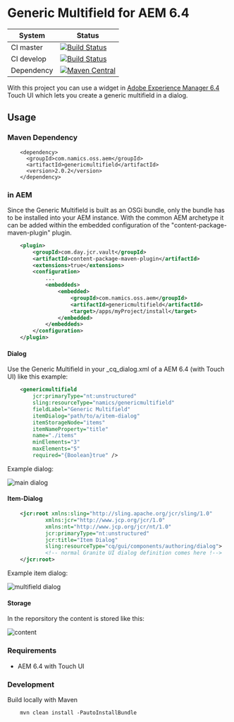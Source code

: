 # Generic Multifield for AEM 6.4

System        | Status
--------------|------------------------------------------------        
CI master     | [![Build Status][travis-master]][travis-url]
CI develop    | [![Build Status][travis-develop]][travis-url]
Dependency    | [![Maven Central][maven-central-version]][maven-central]

With this project you can use a widget in [Adobe Experience Manager 6.4](https://helpx.adobe.com/experience-manager/6-4/release-notes.html) Touch UI which lets you create a generic multifield in a dialog.

## Usage

### Maven Dependency
```
    <dependency>
      <groupId>com.namics.oss.aem</groupId>
      <artifactId>genericmultifield</artifactId>
      <version>2.0.2</version>
    </dependency>
```

### in AEM
Since the Generic Multifield is built as an OSGi bundle, only the bundle has to be installed into your AEM instance. 
With the common AEM archetype it can be added within the embedded configuration of the "content-package-maven-plugin" plugin.
```xml
    <plugin>
        <groupId>com.day.jcr.vault</groupId>
        <artifactId>content-package-maven-plugin</artifactId>
        <extensions>true</extensions>
        <configuration>
            ...
            <embeddeds>
                <embedded>
                    <groupId>com.namics.oss.aem</groupId>
                    <artifactId>genericmultifield</artifactId>
                    <target>/apps/myProject/install</target>
                </embedded>
            </embeddeds>
        </configuration>
    </plugin>
```

 
#### Dialog
Use the Generic Multifield in your _cq_dialog.xml of a AEM 6.4 (with Touch UI) like this example:
```xml
    <genericmultifield
        jcr:primaryType="nt:unstructured"
        sling:resourceType="namics/genericmultifield"
        fieldLabel="Generic Multifield"
        itemDialog="path/to/a/item-dialog"
        itemStorageNode="items"
        itemNameProperty="title"
        name="./items"
        minElements="3"
        maxElements="5"
        required="{Boolean}true" />
```

Example dialog:

![main dialog](docs/main.png)

#### Item-Dialog
```xml
    <jcr:root xmlns:sling="http://sling.apache.org/jcr/sling/1.0"
            xmlns:jcr="http://www.jcp.org/jcr/1.0"
            xmlns:nt="http://www.jcp.org/jcr/nt/1.0"
            jcr:primaryType="nt:unstructured"
            jcr:title="Item Dialog"
            sling:resourceType="cq/gui/components/authoring/dialog">
            <!-- normal Granite UI dialog definition comes here !-->
    </jcr:root>
``` 

Example item dialog:

![multifield dialog](docs/item.png)

#### Storage
In the reporsitory the content is stored like this:

![content](docs/repo.png)


### Requirements
* AEM 6.4 with Touch UI

### Development
Build locally with Maven
```
    mvn clean install -PautoInstallBundle
``` 


[travis-master]: https://travis-ci.org/namics/aem-generic-multifield.svg?branch=6.4%2Fmaster
[travis-develop]: https://travis-ci.org/namics/aem-generic-multifield.svg?branch=6.4%2Fdevelop
[travis-url]: https://travis-ci.org/namics/aem-generic-multifield
[maven-central-version]: https://maven-badges.herokuapp.com/maven-central/com.namics.oss.aem/genericmultifield/badge.svg
[maven-central]: https://maven-badges.herokuapp.com/maven-central/com.namics.oss.aem/genericmultifield
